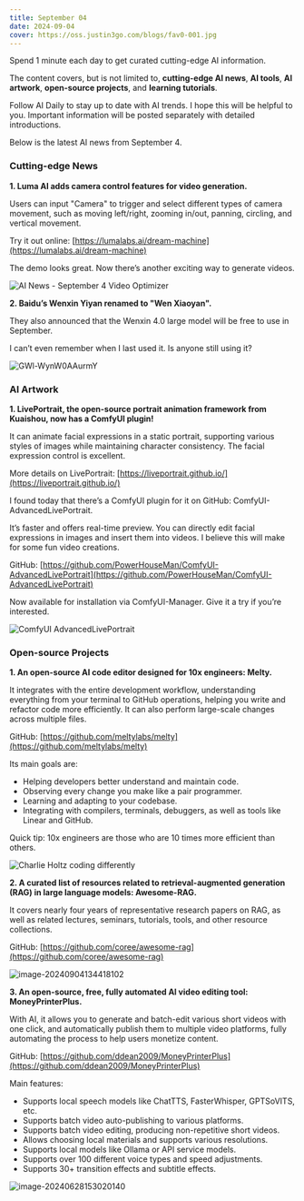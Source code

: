 ```yaml
---
title: September 04
date: 2024-09-04
cover: https://oss.justin3go.com/blogs/fav0-001.jpg
---
```



Spend 1 minute each day to get curated cutting-edge AI information.

The content covers, but is not limited to, **cutting-edge AI news**, **AI tools**, **AI artwork**, **open-source projects**, and **learning tutorials**.

Follow AI Daily to stay up to date with AI trends. I hope this will be helpful to you. Important information will be posted separately with detailed introductions.

Below is the latest AI news from September 4.

### Cutting-edge News

**1. Luma AI adds camera control features for video generation.**

Users can input "Camera" to trigger and select different types of camera movement, such as moving left/right, zooming in/out, panning, circling, and vertical movement.

Try it out online: [https://lumalabs.ai/dream-machine](https://lumalabs.ai/dream-machine)

The demo looks great. Now there’s another exciting way to generate videos.

![AI News - September 4 Video Optimizer](https://cdn.jsdelivr.net/gh/freelander/oss@master/ai-daily/2024-09-04/AI%E8%B5%84%E8%AE%AF%209%E6%9C%884%E6%97%A5%E8%A7%86%E9%A2%91%20optimizer.gif)

**2. Baidu’s Wenxin Yiyan renamed to "Wen Xiaoyan".**

They also announced that the Wenxin 4.0 large model will be free to use in September.

I can’t even remember when I last used it. Is anyone still using it?

![GWl-WynW0AAurmY](https://cdn.jsdelivr.net/gh/freelander/oss@master/ai-daily/2024-09-04/GWl-WynW0AAurmY.jpeg)

### AI Artwork

**1. LivePortrait, the open-source portrait animation framework from Kuaishou, now has a ComfyUI plugin!**

It can animate facial expressions in a static portrait, supporting various styles of images while maintaining character consistency. The facial expression control is excellent.

More details on LivePortrait: [https://liveportrait.github.io/](https://liveportrait.github.io/)

I found today that there’s a ComfyUI plugin for it on GitHub: ComfyUI-AdvancedLivePortrait.

It’s faster and offers real-time preview. You can directly edit facial expressions in images and insert them into videos. I believe this will make for some fun video creations.

GitHub: [https://github.com/PowerHouseMan/ComfyUI-AdvancedLivePortrait](https://github.com/PowerHouseMan/ComfyUI-AdvancedLivePortrait)

Now available for installation via ComfyUI-Manager. Give it a try if you’re interested.

![ComfyUI AdvancedLivePortrait](https://cdn.jsdelivr.net/gh/freelander/oss@master/ai-daily/2024-09-04/ComfyUI%20AdvancedLivePortrait.gif)

### Open-source Projects

**1. An open-source AI code editor designed for 10x engineers: Melty.**

It integrates with the entire development workflow, understanding everything from your terminal to GitHub operations, helping you write and refactor code more efficiently. It can also perform large-scale changes across multiple files.

GitHub: [https://github.com/meltylabs/melty](https://github.com/meltylabs/melty)

Its main goals are:

- Helping developers better understand and maintain code.
- Observing every change you make like a pair programmer.
- Learning and adapting to your codebase.
- Integrating with compilers, terminals, debuggers, as well as tools like Linear and GitHub.

Quick tip: 10x engineers are those who are 10 times more efficient than others.

![Charlie Holtz coding differently](https://cdn.jsdelivr.net/gh/freelander/oss@master/ai-daily/2024-09-04/Charlie%20Holtz%20coding%20different.gif)

**2. A curated list of resources related to retrieval-augmented generation (RAG) in large language models: Awesome-RAG.**

It covers nearly four years of representative research papers on RAG, as well as related lectures, seminars, tutorials, tools, and other resource collections.

GitHub: [https://github.com/coree/awesome-rag](https://github.com/coree/awesome-rag)

![image-20240904134418102](https://cdn.jsdelivr.net/gh/freelander/oss@master/ai-daily/2024-09-04/image-20240904134418102.png)

**3. An open-source, free, fully automated AI video editing tool: MoneyPrinterPlus.**

With AI, it allows you to generate and batch-edit various short videos with one click, and automatically publish them to multiple video platforms, fully automating the process to help users monetize content.

GitHub: [https://github.com/ddean2009/MoneyPrinterPlus](https://github.com/ddean2009/MoneyPrinterPlus)

Main features:

- Supports local speech models like ChatTTS, FasterWhisper, GPTSoVITS, etc.
- Supports batch video auto-publishing to various platforms.
- Supports batch video editing, producing non-repetitive short videos.
- Allows choosing local materials and supports various resolutions.
- Supports local models like Ollama or API service models.
- Supports over 100 different voice types and speed adjustments.
- Supports 30+ transition effects and subtitle effects.

![image-20240628153020140](https://cdn.jsdelivr.net/gh/freelander/oss@master/ai-daily/2024-09-04/68747470733a2f2f666c796465616e2d313330313034393333352e636f732e61702d6775616e677a686f752e6d7971636c6f75642e636f6d2f696d672f3230323430363238313533303938332e706e67.png)
